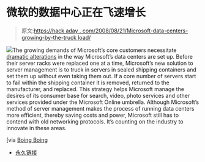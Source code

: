 # 微软的数据中心正在飞速增长

> 原文:[https://hack aday . com/2008/08/21/Microsoft-data-centers-growing-by-the-truck load/](https://hackaday.com/2008/08/21/microsofts-data-centers-growing-by-the-truckload/)

![](../Images/3124c6a5dd803d057b1d081bf3844a4f.png)The growing demands of Microsoft’s core customers necessitate [dramatic alterations](http://news.cnet.com/8301-10805_3-10020902-75.html?hhTest=1) in the way Microsoft’s data centers are set up. Before their server racks were replaced one at a time, Microsoft’s new solution to server management is to truck in servers in sealed shipping containers and set them up without even taking them out. If a core number of servers start to fail within the shipping container it is removed, returned to the manufacturer, and replaced. This strategy helps Microsoft manage the desires of its consumer base for search, video, photo services and other services provided under the Microsoft Online umbrella. Although Microsoft’s method of server management makes the process of running data centers more efficient, thereby saving costs and power, Microsoft still has to contend with old networking protocols. It’s counting on the industry to innovate in these areas.

[via [Boing Boing](http://www.boingboing.net/2008/08/21/datacenters-built-ou.html)

*   [永久链接](http://news.cnet.com/8301-10805_3-10020902-75.html?hhTest=1)